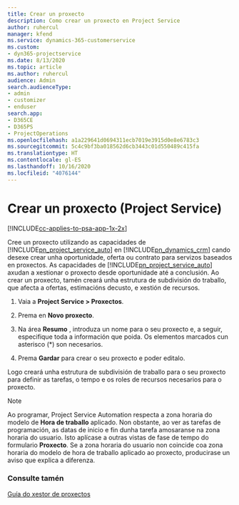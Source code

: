 ```yaml
---
title: Crear un proxecto
description: Como crear un proxecto en Project Service
author: ruhercul
manager: kfend
ms.service: dynamics-365-customerservice
ms.custom:
- dyn365-projectservice
ms.date: 8/13/2020
ms.topic: article
ms.author: ruhercul
audience: Admin
search.audienceType:
- admin
- customizer
- enduser
search.app:
- D365CE
- D365PS
- ProjectOperations
ms.openlocfilehash: a1a229641d0694311ecb7019e3915d0e8e6783c3
ms.sourcegitcommit: 5c4c9bf3ba018562d6cb3443c01d550489c415fa
ms.translationtype: HT
ms.contentlocale: gl-ES
ms.lasthandoff: 10/16/2020
ms.locfileid: "4076144"
---
```

# <a name="create-a-project-project-service"></a>Crear un proxecto (Project Service)

[!INCLUDE[cc-applies-to-psa-app-1x-2x](../includes/cc-applies-to-psa-app-1x-2x.md)]

Cree un proxecto utilizando as capacidades de [!INCLUDE[pn_project_service_auto](../includes/pn-project-service-auto.md)] en [!INCLUDE[pn_dynamics_crm](../includes/pn-dynamics-crm.md)] cando desexe crear unha oportunidade, oferta ou contrato para servizos baseados en proxectos. As capacidades de [!INCLUDE[pn_project_service_auto](../includes/pn-project-service-auto.md)] axudan a xestionar o proxecto desde oportunidade até a conclusión. Ao crear un proxecto, tamén creará unha estrutura de subdivisión do traballo, que afecta a ofertas, estimacións decusto, e xestión de recursos.  
  
1.  Vaia a **Project Service > Proxectos**.  
  
2.  Prema en **Novo proxecto**.  
  
3.  Na área **Resumo** , introduza un nome para o seu proxecto e, a seguir, especifique toda a información que poida. Os elementos marcados cun asterisco (*) son necesarios.  
  
4.  Prema **Gardar** para crear o seu proxecto e poder editalo.  
  
Logo creará unha estrutura de subdivisión de traballo para o seu proxecto para definir as tarefas, o tempo e os roles de recursos necesarios para o proxecto.  

> [!NOTE]
> Ao programar, Project Service Automation respecta a zona horaria do modelo de **Hora de traballo** aplicado. Non obstante, ao ver as tarefas de programación, as datas de inicio e fin dunha tarefa amosaranse na zona horaria do usuario. Isto aplícase a outras vistas de fase de tempo do formulario **Proxecto**. Se a zona horaria do usuario non coincide coa zona horaria do modelo de hora de traballo aplicado ao proxecto, producirase un aviso que explica a diferenza. 
  
### <a name="see-also"></a>Consulte tamén  
 [Guía do xestor de proxectos](../psa/project-manager-guide.md)
